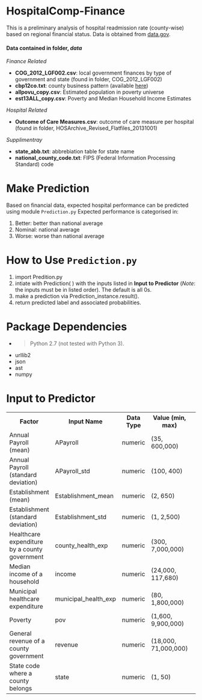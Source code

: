 # HospitalComp-Finance
This is a preliminary analysis of hospital readmission rate (county-wise) based on regional financial status.  Data is obtained from [data.gov](http://www.data.gov/).

#### Data contained in folder, *data* 
*Finance Related*
* **COG_2012_LGF002.csv**: local government finances by type of government and state (found in folder, COG_2012_LGF002)
* **cbp12co.txt**: county business pattern (available [here](https://www.census.gov/econ/cbp/download/))
* **allpovu_copy.csv**: Estimated population in poverty universe
* **est13ALL_copy.csv**: Poverty and Median Household Income Estimates

*Hospital Related*
* **Outcome of Care Measures.csv**: outcome of care measure per hospital (found in folder, HOSArchive_Revised_Flatfiles_20131001)

*Supplimentray*
* **state_abb.txt**: abbrebiation table for state name
* **national_county_code.txt**:  FIPS (Federal Information Processing Standard) code

# Make Prediction 
Based on financial data, expected hospital performance can be predicted using module <code>Prediction.py</code>
Expected performance is categorised in:
1. Better: better than national average
2. Nominal: national average
3. Worse: worse than national average

# How to Use <code>Prediction.py</code>
1. import Predition.py
2. intiate with Prediction( ) with the inputs listed in **Input to Predictor** (*Note*: the inputs must be in listed order). The default is all 0s.
3. make a prediction via Prediction_instance.result().
4. return predicted label and associated probabilities.

# Package Dependencies
* > Python 2.7 (not tested with Python 3).
* urllib2
* json 
* ast
* numpy 

# Input to Predictor
<table>
<tr>
  <th><b>Factor<b></th>
  <th><b>Input Name<b></th>
  <th><b>Data Type<b></th>
  <th><b>Value (min, max)<b<</th>
</tr>
<tr>
  <td>Annual Payroll (mean)</td>
  <td>APayroll</td>
  <td>numeric</td>
  <td>(35, 600,000)<td>
</tr>
<tr>
  <td>Annual Payroll (standard deviation)</td>
  <td>APayroll_std</td>
  <td>numeric</td>
  <td>(100, 400)<td>
</tr>
<tr>
  <td>Establishment (mean)</td>
  <td>Establishment_mean</td>
  <td>numeric</td>
  <td>(2, 650)<td>
</tr>
<tr>
  <td>Establishment (standard deviation)</td>
  <td>Establishment_std</td>
  <td>numeric</td>
  <td>(1, 2,500)<td>
</tr>
<tr>
  <td>Healthcare expenditure by a county government</td>
  <td>county_health_exp</td>
  <td>numeric</td>
  <td>(300, 7,000,000)<td>
</tr>
<tr>
  <td>Median income of a household</td>
  <td>income</td>
  <td>numeric</td>
  <td>(24,000, 117,680)<td>
</tr>
<tr>
  <td>Municipal healthcare expenditure</td>
  <td>municipal_health_exp</td>
  <td>numeric</td>
  <td>(80, 1,800,000)<td>
</tr>
<tr>
  <td>Poverty</td>
  <td>pov</td>
  <td>numeric</td>
  <td>(1,600, 9,900,000)<td>
</tr>
<tr>
  <td>General revenue of a county government</td>
  <td>revenue</td>
  <td>numeric</td>
  <td>(18,000, 71,000,000)<td>
</tr>
<tr>
  <td>State code where a county belongs</td>
  <td>state</td>
  <td>numeric</td>
  <td>(1, 50)<td>
</tr>
</table>





